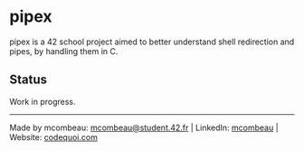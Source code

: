 # pipex
pipex is a 42 school project aimed to better understand shell redirection and pipes, by handling them in C.

## Status
Work in progress.

---
Made by mcombeau: mcombeau@student.42.fr | LinkedIn: [mcombeau](https://www.linkedin.com/in/mia-combeau-86653420b/) | Website: [codequoi.com](https://www.codequoi.com)
